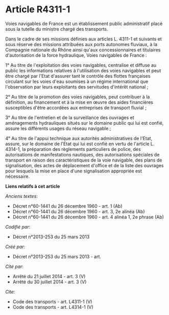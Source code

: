 # Article R4311-1

Voies navigables de France est un établissement public administratif placé sous la tutelle du ministre chargé des
transports. 

Dans le cadre de ses missions définies aux articles L. 4311-1 et suivants et sous réserve des missions attribuées aux ports
autonomes fluviaux, à la Compagnie nationale du Rhône ainsi qu'aux concessionnaires et titulaires d'autorisation de la force
hydraulique, Voies navigables de France : 

1° Au titre de l'exploitation des voies navigables, centralise et diffuse au public les informations relatives à
l'utilisation des voies navigables et peut être chargé par l'Etat d'assurer tant le contrôle des flottes françaises circulant
sur les voies d'eau soumises à un régime international que l'observation par leurs exploitants des servitudes d'intérêt
national ; 

2° Au titre de la promotion des voies navigables, peut contribuer à la définition, au financement et à la mise en œuvre des
aides financières susceptibles d'être accordées aux entreprises de transport fluvial ; 

3° Au titre de l'entretien et de la surveillance des ouvrages et aménagements hydrauliques situés sur le domaine public qui
lui est confié, assure les différents usages du réseau navigable ; 

4° Au titre de l'appui technique aux autorités administratives de l'Etat, assure, sur le domaine de l'Etat qui lui est confié
en vertu de l'article L. 4314-1, la préparation des règlements particuliers de police, des autorisations de manifestations
nautiques, des autorisations spéciales de transport en raison des caractéristiques de la voie navigable, des plans de
signalisation, des actes de déplacement d'office et de la liste des ouvrages pour lesquels la mise en place d'une
signalisation appropriée est nécessaire.

**Liens relatifs à cet article**

_Anciens textes_:

  - Décret n°60-1441 du 26 décembre 1960 - art. 1 (Ab)
  - Décret n°60-1441 du 26 décembre 1960 - art. 3, 2e alinéa (Ab)
  - Décret n°60-1441 du 26 décembre 1960 - art. 4 alinéa 1, 2e phrase (Ab)

_Codifié par_:

  - Décret n°2013-253 du 25 mars 2013

_Créé par_:

  - Décret n°2013-253 du 25 mars 2013 - art.

_Cité par_:

  - Arrêté du 21 juillet 2014 - art. 3 (V)
  - Arrêté du 30 juillet 2014 - art. 3 (V)

_Cite_:

  - Code des transports - art. L4311-1 (V)
  - Code des transports - art. L4314-1 (V)
